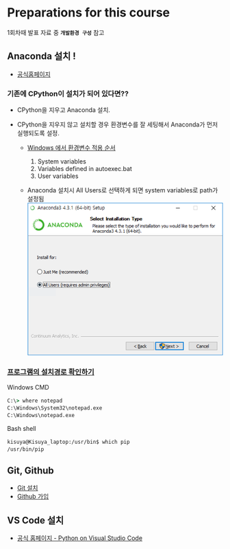 # Preparations for this course
1회차때 발표 자료 중 **`개발환경 구성`** 참고

## Anaconda 설치 !
* [공식홈페이지](https://docs.continuum.io/anaconda/install)

### **기존에 CPython이 설치가 되어 있다면??**
- CPython을 지우고 Anaconda 설치.
- CPython을 지우지 않고 설치할 경우 환경변수를 잘 세팅해서 Anaconda가 먼저 실행되도록 설정.

    * [Windows 에서 환경변수 적용 순서](https://stackoverflow.com/questions/4477660/what-is-the-difference-between-user-variables-and-system-variables)

        1. System variables
        2. Variables defined in autoexec.bat
        3. User variables

    * Anaconda 설치시 All Users로 선택하게 되면 system variables로 path가 설정됨
    ![Image of anaconda install](img/anaconda_install_all.PNG)


### [**프로그램의 설치경로 확인하기**](https://stackoverflow.com/questions/4002819/finding-the-path-of-the-program-that-will-execute-from-the-command-line-in-window)

Windows CMD
```cmd
C:\> where notepad
C:\Windows\System32\notepad.exe
C:\Windows\notepad.exe
```

Bash shell
```sh
kisuya@Kisuya_laptop:/usr/bin$ which pip
/usr/bin/pip
```


## Git, Github
- [Git 설치](https://git-scm.com/book/ko/v2/%EC%8B%9C%EC%9E%91%ED%95%98%EA%B8%B0-Git-%EC%84%A4%EC%B9%98)
- [Github 가입](https://github.com/)


## VS Code 설치
- [공식 홈페이지 - Python on Visual Studio Code](https://code.visualstudio.com/docs/languages/python)